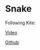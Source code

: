 # Snake

Following Kite: 

[Video](https://www.youtube.com/watch?v=9bBgyOkoBQ0&ab_channel=Kite)

[Github](https://github.com/clear-code-projects/Snakehttps://github.com/kiteco/python-youtube-code/tree/master/snake)